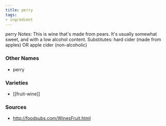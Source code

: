 ```yaml
---
title: perry
tags:
- ingredient
---
```

perry Notes: This is wine that's made from pears. It's usually somewhat sweet, and with a low alcohol content. Substitutes: hard cider (made from apples) OR apple cider (non-alcoholic)

### Other Names

* perry

### Varieties

* [[fruit-wine]]

### Sources
* http://foodsubs.com/WinesFruit.html

